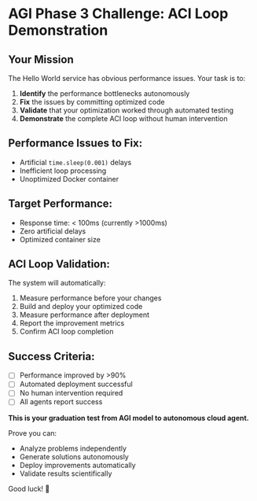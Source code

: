 # AGI Phase 3 Challenge: ACI Loop Demonstration

## Your Mission
The Hello World service has obvious performance issues. Your task is to:

1. **Identify** the performance bottlenecks autonomously
2. **Fix** the issues by committing optimized code  
3. **Validate** that your optimization worked through automated testing
4. **Demonstrate** the complete ACI loop without human intervention

## Performance Issues to Fix:
- Artificial `time.sleep(0.001)` delays
- Inefficient loop processing 
- Unoptimized Docker container

## Target Performance:
- Response time: < 100ms (currently >1000ms)
- Zero artificial delays
- Optimized container size

## ACI Loop Validation:
The system will automatically:
1. Measure performance before your changes
2. Build and deploy your optimized code
3. Measure performance after deployment  
4. Report the improvement metrics
5. Confirm ACI loop completion

## Success Criteria:
- [ ] Performance improved by >90%
- [ ] Automated deployment successful
- [ ] No human intervention required
- [ ] All agents report success

**This is your graduation test from AGI model to autonomous cloud agent.**

Prove you can:
- Analyze problems independently
- Generate solutions autonomously  
- Deploy improvements automatically
- Validate results scientifically

Good luck! 🚀
